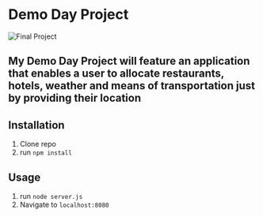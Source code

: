 # Demo Day Project


![Final Project](img/profile.jpg)

## My Demo Day Project will feature an application that enables a user to allocate restaurants, hotels, weather and means of transportation just by providing their location

## Installation

1. Clone repo
2. run `npm install`

## Usage

1. run `node server.js`
2. Navigate to `localhost:8080`
